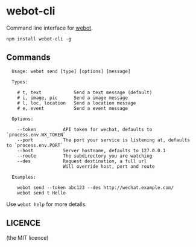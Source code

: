 # webot-cli

Command line interface for [webot](https://github.com/node-webot/webot).

    npm install webot-cli -g

## Commands

```man
  Usage: webot send [type] [options] [message]

  Types:

    # t, text            Send a text message (default)
    # i, image, pic      Send a image message
    # l, loc, location   Send a location message
    # e, event           Send a event message

  Options:

    --token          API token for wechat, defaults to `process.env.WX_TOKEN`
    --port           The port your service is listening at, defaults to `process.env.PORT`
    --host           Server hostname, defaults to 127.0.0.1
    --route          The subdirectory you are watching
    --des            Request destination, a full url
                     Will override host, port and route

  Examples:

    webot send --token abc123 --des http://wechat.example.com/
    webot send t Hello
```

Use `webot help` for more details.

## LICENCE

(the MIT licence)
